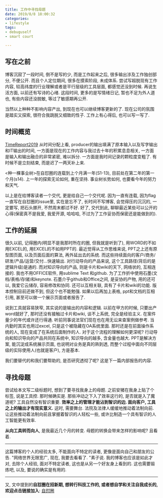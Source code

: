 ```yaml
---
title: 工作中寻找母题
date: 2019/8/8 18:00:32
categories: 
- lifestyle
tags: 
- debuguself
- smart court

---
```


## 写在之前
博客沉寂了一段时间, 倒不是写的少, 而是工作起来之后, 很多输出涉及工作独创部分, 不便公开. 而且个人定位期间, 很多在摸索阶段, 未成体系. 尝试写超脱现有工作内容, 较高纬度的行业理解或者是平行层级的工具层面, 都感觉还没到时候. 再说生活方面, 以前还有写诗的心绪. 这段时间, 更多的是写情绪日记, 暂也不足为外人道也, 有些内容还没脱敏, 等过了敏感期再公开. 

当然以上种种不影响内容产出, 到现在也可以继续博客更新的了. 
现在公司的氛围是踏实又探索, 很符合我跳脱又细致的性子. 工作上有心得后, 也可以写一写了. 

## 时间概览

[TimeReport2019](https://liguanghe.github.io/2019/04/29/TimeReport2019/)
从时间分配上看, producer的输出填满了原本输入以及写字输出和IT输出的时间, 一方面是现在的工作内容与我过去十年的积累息息相关, 一方面是输入和输出融合的非常紧密, 难以拆分. 一方面是我时间记录的颗粒度变粗了. 有时候不是立刻结束, 而是迟了一两天补上来. 

<种一棵事业树>在自怼圈的连载到上个月满一年(S1-13), 目前处在第二年的第一个月(s14). 上一年的探索无论如何, 重在坚持. 事业树长势如何, 也要看今年的努力和天气. 

以上是在给博客读者一个交代, 更是给自己一个交代呢. 因为一直有连载, 因为flag一直写在自怼圈的issue里, 实在是忘不了, 长时间不写博客, 会觉得压的沉沉的, 一定要写, 把石头挪开, 不然周末都过不好. 好了, 交代到此, 聊聊最近某些可以公开的心得(保密真不是我爱, 我爱开源, 哈哈哈, 不过为了工作妥协而保密还是能做到的). 

## 工作的延展

很久以前, 记得圈内(明显不是我那时所在的圈, 但我就是听到了), 用WORD的不如用EXCEL的, 用EXCEL的不如用PPT的. 最近觉得从工作思维来说, PPT之上还有原型图页面, 以及页面后面的算法, 再外延出去的系统. 而这些持续面向的客户/商务/研发/产品/运营/交付...快速输出. 对行动导向的产品来说, 这个工具路径(背后的是逻辑升级)是通的. 而对知识导向的产品, 则是卡片和wiki的天下, 网络状的, 互相连接的. 我也不用OFFICE软件, 用sublime Text 和github. 为了工作折中使用石墨(文档/表格/存储)和keynote. 石墨介乎github和Office之间, 是妥协的产物, 用的还可以, 我爱它云储存, 容易修改和协同. 还可以互相关联, 具有了卡片和wiki的功能. 版本控制目前还做不到, 但这个也不能勉强. 如果以后再加上表格, ppt和文档的互相引用, 甚至可以做一个展示页面或者报告了. 

说到工具就容易狭窄, 其实说的是输出的内容和逻辑. 以前在甲方的时候, 只要出产word就好了, 那时还没有接触过卡片和wiki, 谈不上系统, 完全是经验主义. 在案件量少的年代或许还行得通. 听前同事说法官们现在也在用无讼来查案例做参考. 当内勤时其实也用过excel, 只是这个被隐藏在OA系统里面. 那时还是在前面操作系统的人, 现在变成了在系统后面制作的人. 对于这个流程的理解如何更深呢? 行动导向和知识导向的产品共同在系统中, 知识导向的越多, 含金量也越大. PPT是解决方案, 能沉淀成系统展示页面, 也说明对业务是真的熟到透, 而整个过程中面向不同层级的实际使用人(也就是客户), 方是基本. 

我们要替代的和我们要帮助的, 是否研究透彻了呢? 这是下一篇内部报告的内容. 


## 寻找母题
尝试给本文写二级标题时, 想到了要寻找我身上的母题. 之前安猪在我身上贴了个标签, 说是工具控. 那时候确实是. 那些冲动之下入了效率这行的, 是否就是入了魔道呢? 工具自然没有智识重要. **效率之上的管理才能沾到智识的边. 面向客户, 工具之上的输出才有现实意义.** 这时, 需要舞台. 法院及法律人缓缓地推动着法制向前. 让这些推动着法制向前且掌握着智识的人轻松一些, 或许比制造一个具有智识的人工智能更有效率. 

**从向工具转而向人**, 是我最近几个月的转变. 母题的转换会带来怎样的影响呢? 且看着. 

***

这篇博客的个人的经验太多, 不能面向不特定的读者, 更像是面向自己和朋友的公告. "网络世界无限宽广, 现在, 我要去看看了. "素子说. 我的博客也应该是如此才对, 去除个人经验, 面对不特定读者, 这也是从另一个好友身上看到的. 这也需要锻炼吧, 以及, 要说的确实是有用的. 


***
又, 文中提到的**自怼圈在招新期, 想转行科技工作的, 或者想自学和关注自我成长的, 欢迎点击链接加入**: [自怼圈](debuguself.github.io)

